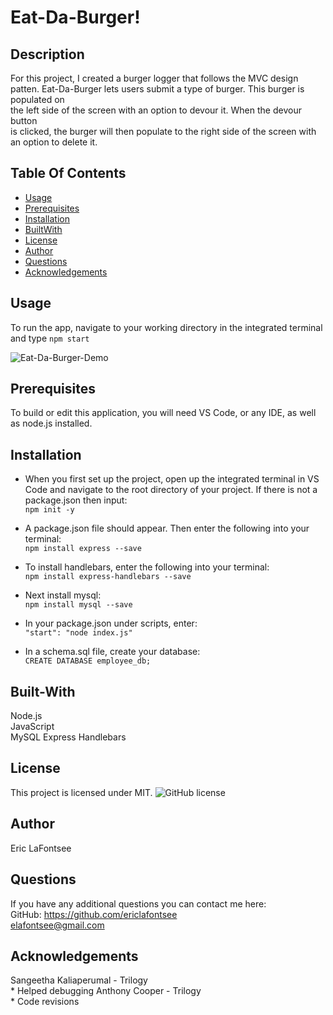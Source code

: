 # Eat-Da-Burger!
## Description
For this project, I created a burger logger that follows the MVC design patten. 
Eat-Da-Burger lets users submit a type of burger. This burger is populated on   
the left side of the screen with an option to devour it. When the devour button   
is clicked, the burger will then populate to the right side of the screen with  
 an option to delete it.


## Table Of Contents
* [Usage](#Usage)
* [Prerequisites](#Prerequisites)
* [Installation](#Installation)
* [BuiltWith](#Built-With)
* [License](#License)
* [Author](#Author)
* [Questions](#Questions)
* [Acknowledgements](#Acknowledgements )

## Usage
To run the app, navigate to your working directory in the integrated terminal and type ```npm start```

![Eat-Da-Burger-Demo](Eat-Da-Burger-Demo.gif)

## Prerequisites
To build or edit this application, you will need VS Code, or any IDE, as well as node.js installed.

## Installation
* When you first set up the project, open up the integrated terminal in VS Code and navigate to the root directory of your project. If there is not a package.json then input:  
```npm init -y```

* A package.json file should appear. Then enter the following into your terminal:  
```npm install express --save ```

* To install handlebars, enter the following into your terminal:  
```npm install express-handlebars --save ```

* Next install mysql:  
```npm install mysql --save ```

* In your package.json under scripts, enter:  
```"start": "node index.js"```

* In a schema.sql file, create your database:  
```CREATE DATABASE employee_db;```

## Built-With
Node.js  
JavaScript  
MySQL
Express
Handlebars

## License 
This project is licensed under MIT. 
![GitHub license](https://img.shields.io/badge/license-MIT-blue.svg)

## Author
Eric LaFontsee 

## Questions
If you have any additional questions you can contact me here:  
GitHub: https://github.com/ericlafontsee   
elafontsee@gmail.com

## Acknowledgements 
Sangeetha Kaliaperumal - Trilogy  
    * Helped debugging 
Anthony Cooper - Trilogy  
    * Code revisions  







